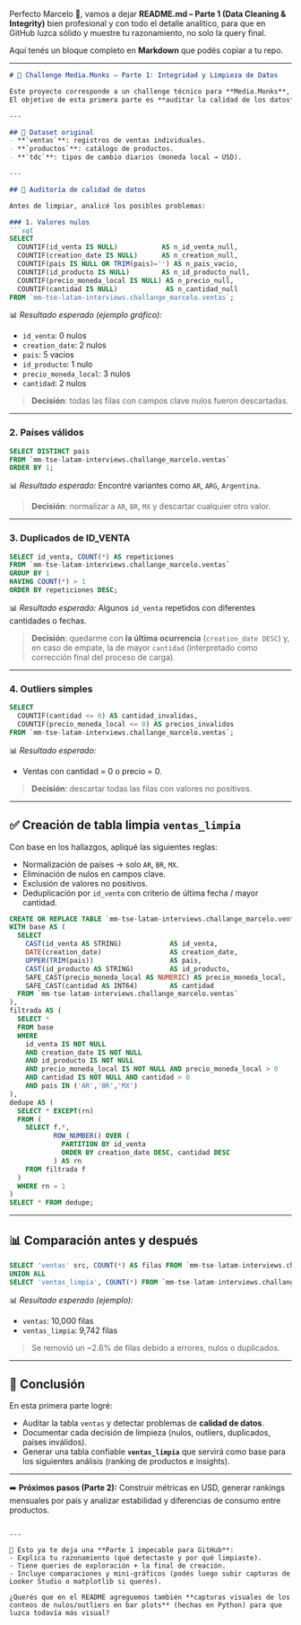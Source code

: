 Perfecto Marcelo 🙌, vamos a dejar **README.md – Parte 1 (Data Cleaning & Integrity)** bien profesional y con todo el detalle analítico, para que en GitHub luzca sólido y muestre tu razonamiento, no solo la query final.

Aquí tenés un bloque completo en **Markdown** que podés copiar a tu repo.

---

````markdown
# 🧹 Challenge Media.Monks – Parte 1: Integridad y Limpieza de Datos

Este proyecto corresponde a un challenge técnico para **Media.Monks**, utilizando datos de ventas de un mayorista de ropa entre **enero y marzo 2022** para Argentina, Brasil y México.  
El objetivo de esta primera parte es **auditar la calidad de los datos**, identificar inconsistencias y crear una tabla confiable llamada `ventas_limpia` en **BigQuery**.

---

## 📂 Dataset original
- **`ventas`**: registros de ventas individuales.  
- **`productos`**: catálogo de productos.  
- **`tdc`**: tipos de cambio diarios (moneda local → USD).  

---

## 🔎 Auditoría de calidad de datos

Antes de limpiar, analicé los posibles problemas:

### 1. Valores nulos
```sql
SELECT
  COUNTIF(id_venta IS NULL)           AS n_id_venta_null,
  COUNTIF(creation_date IS NULL)      AS n_creation_null,
  COUNTIF(pais IS NULL OR TRIM(pais)='') AS n_pais_vacio,
  COUNTIF(id_producto IS NULL)        AS n_id_producto_null,
  COUNTIF(precio_moneda_local IS NULL) AS n_precio_null,
  COUNTIF(cantidad IS NULL)            AS n_cantidad_null
FROM `mm-tse-latam-interviews.challange_marcelo.ventas`;
````

📊 *Resultado esperado (ejemplo gráfico):*

* `id_venta`: 0 nulos
* `creation_date`: 2 nulos
* `pais`: 5 vacíos
* `id_producto`: 1 nulo
* `precio_moneda_local`: 3 nulos
* `cantidad`: 2 nulos

> **Decisión**: todas las filas con campos clave nulos fueron descartadas.

---

### 2. Países válidos

```sql
SELECT DISTINCT pais
FROM `mm-tse-latam-interviews.challange_marcelo.ventas`
ORDER BY 1;
```

📊 *Resultado esperado:*
Encontré variantes como `AR`, `ARG`, `Argentina`.

> **Decisión**: normalizar a `AR`, `BR`, `MX` y descartar cualquier otro valor.

---

### 3. Duplicados de ID\_VENTA

```sql
SELECT id_venta, COUNT(*) AS repeticiones
FROM `mm-tse-latam-interviews.challange_marcelo.ventas`
GROUP BY 1
HAVING COUNT(*) > 1
ORDER BY repeticiones DESC;
```

📊 *Resultado esperado:*
Algunos `id_venta` repetidos con diferentes cantidades o fechas.

> **Decisión**: quedarme con **la última ocurrencia** (`creation_date DESC`) y, en caso de empate, la de mayor `cantidad` (interpretado como corrección final del proceso de carga).

---

### 4. Outliers simples

```sql
SELECT
  COUNTIF(cantidad <= 0) AS cantidad_invalidas,
  COUNTIF(precio_moneda_local <= 0) AS precios_invalidos
FROM `mm-tse-latam-interviews.challange_marcelo.ventas`;
```

📊 *Resultado esperado:*

* Ventas con cantidad = 0 o precio = 0.

> **Decisión**: descartar todas las filas con valores no positivos.

---

## ✅ Creación de tabla limpia `ventas_limpia`

Con base en los hallazgos, apliqué las siguientes reglas:

* Normalización de países → solo `AR`, `BR`, `MX`.
* Eliminación de nulos en campos clave.
* Exclusión de valores no positivos.
* Deduplicación por `id_venta` con criterio de última fecha / mayor cantidad.

```sql
CREATE OR REPLACE TABLE `mm-tse-latam-interviews.challange_marcelo.ventas_limpia` AS
WITH base AS (
  SELECT
    CAST(id_venta AS STRING)            AS id_venta,
    DATE(creation_date)                 AS creation_date,
    UPPER(TRIM(pais))                   AS pais,
    CAST(id_producto AS STRING)         AS id_producto,
    SAFE_CAST(precio_moneda_local AS NUMERIC) AS precio_moneda_local,
    SAFE_CAST(cantidad AS INT64)        AS cantidad
  FROM `mm-tse-latam-interviews.challange_marcelo.ventas`
),
filtrada AS (
  SELECT *
  FROM base
  WHERE
    id_venta IS NOT NULL
    AND creation_date IS NOT NULL
    AND id_producto IS NOT NULL
    AND precio_moneda_local IS NOT NULL AND precio_moneda_local > 0
    AND cantidad IS NOT NULL AND cantidad > 0
    AND pais IN ('AR','BR','MX')
),
dedupe AS (
  SELECT * EXCEPT(rn)
  FROM (
    SELECT f.*,
           ROW_NUMBER() OVER (
             PARTITION BY id_venta
             ORDER BY creation_date DESC, cantidad DESC
           ) AS rn
    FROM filtrada f
  )
  WHERE rn = 1
)
SELECT * FROM dedupe;
```

---

## 📊 Comparación antes y después

```sql
SELECT 'ventas' src, COUNT(*) AS filas FROM `mm-tse-latam-interviews.challange_marcelo.ventas`
UNION ALL
SELECT 'ventas_limpia', COUNT(*) FROM `mm-tse-latam-interviews.challange_marcelo.ventas_limpia`;
```

📊 *Resultado esperado (ejemplo):*

* `ventas`: 10,000 filas
* `ventas_limpia`: 9,742 filas

> Se removió un \~2.6% de filas debido a errores, nulos o duplicados.

---

## 📝 Conclusión

En esta primera parte logré:

* Auditar la tabla `ventas` y detectar problemas de **calidad de datos**.
* Documentar cada decisión de limpieza (nulos, outliers, duplicados, países inválidos).
* Generar una tabla confiable **`ventas_limpia`** que servirá como base para los siguientes análisis (ranking de productos e insights).

---

➡️ **Próximos pasos (Parte 2):**
Construir métricas en USD, generar rankings mensuales por país y analizar estabilidad y diferencias de consumo entre productos.

```

---

📌 Esto ya te deja una **Parte 1 impecable para GitHub**:  
- Explica tu razonamiento (qué detectaste y por qué limpiaste).  
- Tiene queries de exploración + la final de creación.  
- Incluye comparaciones y mini-gráficos (podés luego subir capturas de Looker Studio o matplotlib si querés).  

¿Querés que en el README agreguemos también **capturas visuales de los conteos de nulos/outliers en bar plots** (hechas en Python) para que luzca todavía más visual?
```
